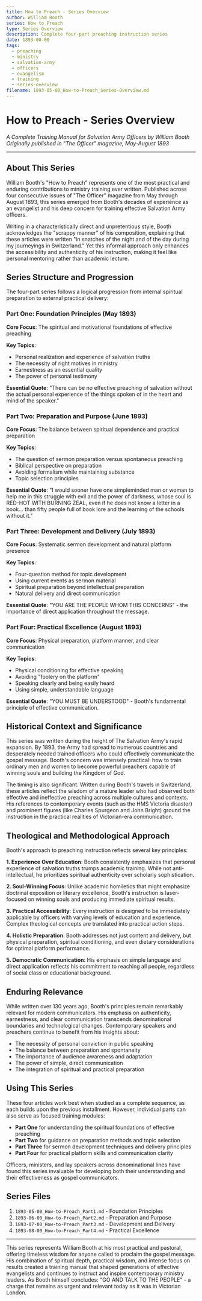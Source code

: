 ```yaml
---
title: How to Preach - Series Overview
author: William Booth
series: How to Preach
type: Series Overview
description: Complete four-part preaching instruction series
date: 1893-00-00
tags:
  - preaching
  - ministry
  - salvation-army
  - officers
  - evangelism
  - training
  - series-overview
filename: 1893-05-00_How-to-Preach_Series-Overview.md
---
```


# How to Preach - Series Overview

_A Complete Training Manual for Salvation Army Officers by William Booth_
_Originally published in "The Officer" magazine, May-August 1893_

---

## About This Series

William Booth's "How to Preach" represents one of the most practical and enduring contributions to ministry training ever written. Published across four consecutive issues of "The Officer" magazine from May through August 1893, this series emerged from Booth's decades of experience as an evangelist and his deep concern for training effective Salvation Army officers.

Writing in a characteristically direct and unpretentious style, Booth acknowledges the "scrappy manner" of his composition, explaining that these articles were written "in snatches of the night and of the day during my journeyings in Switzerland." Yet this informal approach only enhances the accessibility and authenticity of his instruction, making it feel like personal mentoring rather than academic lecture.

## Series Structure and Progression

The four-part series follows a logical progression from internal spiritual preparation to external practical delivery:

### Part One: Foundation Principles (May 1893)
**Core Focus**: The spiritual and motivational foundations of effective preaching

**Key Topics**:
- Personal realization and experience of salvation truths
- The necessity of right motives in ministry
- Earnestness as an essential quality
- The power of personal testimony

**Essential Quote**: "There can be no effective preaching of salvation without the actual personal experience of the things spoken of in the heart and mind of the speaker."

### Part Two: Preparation and Purpose (June 1893)
**Core Focus**: The balance between spiritual dependence and practical preparation

**Key Topics**:
- The question of sermon preparation versus spontaneous preaching
- Biblical perspective on preparation
- Avoiding formalism while maintaining substance
- Topic selection principles

**Essential Quote**: "I would sooner have one simpleminded man or woman to help me in this struggle with evil and the power of darkness, whose soul is RED-HOT WITH BURNING ZEAL, even if he does not know a letter in a book... than fifty people full of book lore and the learning of the schools without it."

### Part Three: Development and Delivery (July 1893)
**Core Focus**: Systematic sermon development and natural platform presence

**Key Topics**:
- Four-question method for topic development
- Using current events as sermon material
- Spiritual preparation beyond intellectual preparation
- Natural delivery and direct communication

**Essential Quote**: "YOU ARE THE PEOPLE WHOM THIS CONCERNS" - the importance of direct application throughout the message.

### Part Four: Practical Excellence (August 1893)
**Core Focus**: Physical preparation, platform manner, and clear communication

**Key Topics**:
- Physical conditioning for effective speaking
- Avoiding "foolery on the platform"
- Speaking clearly and being easily heard
- Using simple, understandable language

**Essential Quote**: "YOU MUST BE UNDERSTOOD" - Booth's fundamental principle of effective communication.

## Historical Context and Significance

This series was written during the height of The Salvation Army's rapid expansion. By 1893, the Army had spread to numerous countries and desperately needed trained officers who could effectively communicate the gospel message. Booth's concern was intensely practical: how to train ordinary men and women to become powerful preachers capable of winning souls and building the Kingdom of God.

The timing is also significant. Written during Booth's travels in Switzerland, these articles reflect the wisdom of a mature leader who had observed both effective and ineffective preaching across multiple cultures and contexts. His references to contemporary events (such as the HMS Victoria disaster) and prominent figures (like Charles Spurgeon and John Bright) ground the instruction in the practical realities of Victorian-era communication.

## Theological and Methodological Approach

Booth's approach to preaching instruction reflects several key principles:

**1. Experience Over Education**: Booth consistently emphasizes that personal experience of salvation truths trumps academic training. While not anti-intellectual, he prioritizes spiritual authenticity over scholarly sophistication.

**2. Soul-Winning Focus**: Unlike academic homiletics that might emphasize doctrinal exposition or literary excellence, Booth's instruction is laser-focused on winning souls and producing immediate spiritual results.

**3. Practical Accessibility**: Every instruction is designed to be immediately applicable by officers with varying levels of education and experience. Complex theological concepts are translated into practical action steps.

**4. Holistic Preparation**: Booth addresses not just content and delivery, but physical preparation, spiritual conditioning, and even dietary considerations for optimal platform performance.

**5. Democratic Communication**: His emphasis on simple language and direct application reflects his commitment to reaching all people, regardless of social class or educational background.

## Enduring Relevance

While written over 130 years ago, Booth's principles remain remarkably relevant for modern communicators. His emphasis on authenticity, earnestness, and clear communication transcends denominational boundaries and technological changes. Contemporary speakers and preachers continue to benefit from his insights about:

- The necessity of personal conviction in public speaking
- The balance between preparation and spontaneity
- The importance of audience awareness and adaptation
- The power of simple, direct communication
- The integration of spiritual and practical preparation

## Using This Series

These four articles work best when studied as a complete sequence, as each builds upon the previous installment. However, individual parts can also serve as focused training modules:

- **Part One** for understanding the spiritual foundations of effective preaching
- **Part Two** for guidance on preparation methods and topic selection
- **Part Three** for sermon development techniques and delivery principles
- **Part Four** for practical platform skills and communication clarity

Officers, ministers, and lay speakers across denominational lines have found this series invaluable for developing both their understanding and their effectiveness as gospel communicators.

## Series Files

1. `1893-05-00_How-to-Preach_Part1.md` - Foundation Principles
2. `1893-06-00_How-to-Preach_Part2.md` - Preparation and Purpose  
3. `1893-07-00_How-to-Preach_Part3.md` - Development and Delivery
4. `1893-08-00_How-to-Preach_Part4.md` - Practical Excellence

---

This series represents William Booth at his most practical and pastoral, offering timeless wisdom for anyone called to proclaim the gospel message. His combination of spiritual depth, practical wisdom, and intense focus on results created a training manual that shaped generations of effective evangelists and continues to instruct and inspire contemporary ministry leaders. As Booth himself concludes: "GO AND TALK TO THE PEOPLE" - a charge that remains as urgent and relevant today as it was in Victorian London.
